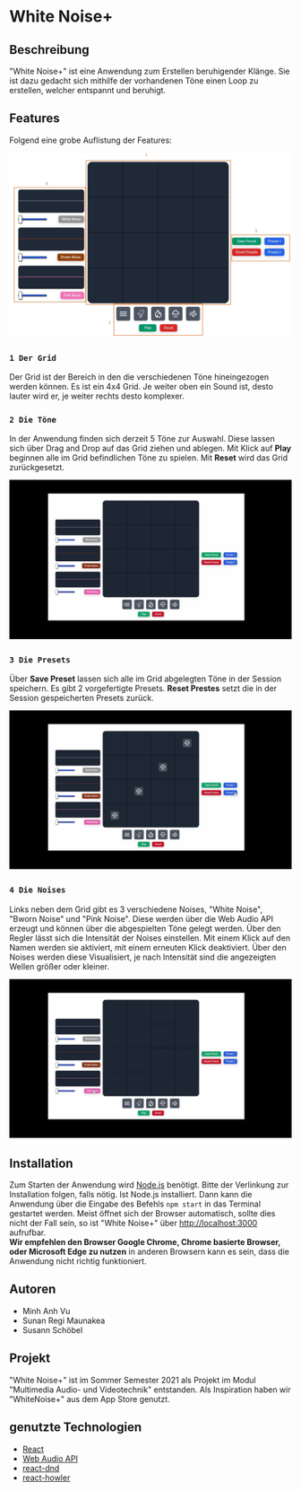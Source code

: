 # White Noise+

## Beschreibung

"White Noise+" ist eine Anwendung zum Erstellen beruhigender Klänge. Sie ist dazu gedacht sich mithilfe der vorhandenen Töne einen Loop zu erstellen, welcher entspannt und beruhigt. 

## Features

Folgend eine grobe Auflistung der Features:

![Picture of the Web App "White Noise+"](public/readme_files/WN1.jpg?raw=true "Überblick über die 'White Noise+' Web App")

### `1 Der Grid`

Der Grid ist der Bereich in den die verschiedenen Töne hineingezogen werden können. Es ist ein 4x4 Grid. Je weiter oben ein Sound ist, desto lauter wird er, je weiter rechts desto komplexer.

### `2 Die Töne`

In der Anwendung finden sich derzeit 5 Töne zur Auswahl. Diese lassen sich über Drag and Drop auf das Grid ziehen und ablegen. Mit Klick auf **Play** beginnen alle im Grid befindlichen Töne zu spielen. Mit **Reset** wird das Grid zurückgesetzt.

![GIF wie Töne in Grid gezogen werden](public/readme_files/WN2.gif?raw=true "Nutzung der Töne und des Grid")

### `3 Die Presets`

Über **Save Preset** lassen sich alle im Grid abgelegten Töne in der Session speichern. Es gibt 2 vorgefertigte Presets. **Reset Prestes** setzt die in der Session gespeicherten Presets zurück.

![GIF wie Töne in Presets gespeichert werden können](public/readme_files/WN3.gif?raw=true "Nutzung der Presets")

### `4 Die Noises`

Links neben dem Grid gibt es 3 verschiedene Noises, "White  Noise", "Bworn Noise" und "Pink Noise". Diese werden über die Web Audio API erzeugt und können über die abgespielten Töne gelegt werden. Über den Regler lässt sich die Intensität der Noises einstellen. Mit einem Klick auf den Namen werden sie aktiviert, mit einem erneuten Klick deaktiviert. Über den Noises werden diese Visualisiert, je nach Intensität sind die angezeigten Wellen größer oder kleiner.

![GIF wie Noises genutzt werden](public/readme_files/WN4.gif?raw=true "Nutzung der Noises")

## Installation

Zum Starten der Anwendung wird [Node.js](https://nodejs.org/en/) benötigt. Bitte der Verlinkung zur Installation folgen, falls nötig. Ist Node.js installiert. Dann kann die Anwendung über die Eingabe des Befehls `npm start` in das Terminal gestartet werden. Meist öffnet sich der Browser automatisch, sollte dies nicht der Fall sein, so ist "White Noise+" über [http://localhost:3000](http://localhost:3000) aufrufbar. \
**Wir empfehlen den Browser Google Chrome, Chrome basierte Browser, oder Microsoft Edge zu nutzen** in anderen Browsern kann es sein, dass die Anwendung nicht richtig funktioniert.

## Autoren 

- Minh Anh Vu
- Sunan Regi Maunakea
- Susann Schöbel

## Projekt

"White Noise+" ist im Sommer Semester 2021 als Projekt im Modul "Multimedia Audio- und Videotechnik" entstanden. Als Inspiration haben wir "WhiteNoise+" aus dem App Store genutzt.

## genutzte Technologien

- [React](https://reactjs.org/)
- [Web Audio API](https://developer.mozilla.org/en-US/docs/Web/API/Web_Audio_API)
- [react-dnd](https://github.com/react-dnd/react-dnd/)
- [react-howler](https://github.com/thangngoc89/react-howler)
